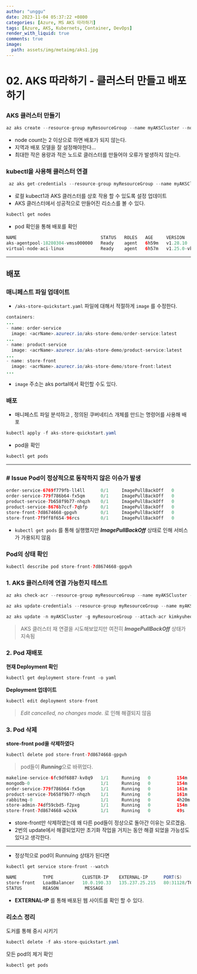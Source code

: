 ```yaml
---
author: "unggu"
date: 2023-11-04 05:37:22 +0800
categories: [Azure, MS AKS 따라하기]
tags: [Azure, AKS, Kubernets, Container, DevOps]
render_with_liquid: true
comments: true
image:
  path: assets/img/metaimg/aks1.jpg
---
```


# 02. AKS 따라하기 - 클러스터 만들고 배포하기

### AKS 클러스터 만들기

```java
az aks create --resource-group myResourceGroup --name myAKSCluster --node-count 1 --generate-ssh-keys --attach-acr kimkyuheongregistry
```

- node count는 2 이상으로 하면 배포가 되지 않는다.
- 지역과 배포 모델을 잘 설정해야한다…
- 최대한 작은 용량과 적은 노드로 클러스터를 만들어야 오류가 발생하지 않는다.

### kubectl을 사용해 클러스터 연결

```java
 az aks get-credentials --resource-group myResourceGroup --name myAKSCluster
```

- 로컬 kubect1과 AKS 클러스터를 상호 작용 할 수 있도록 설정 업데이트
- AKS 클러스터에서 성공적으로 만들어진 리소스를 볼 수 있다.

```java
kubectl get nodes
```

- pod 확인을 통해 배포를 확인

```java
NAME                                STATUS   ROLES   AGE     VERSION
aks-agentpool-18280304-vmss000000   Ready    agent   6h59m   v1.28.10
virtual-node-aci-linux              Ready    agent   6h57m   v1.25.0-vk-azure-aci-1.6.1
```

---

## 배포

### 매니페스트 파일 업데이트

- `/aks-store-quickstart.yaml` 파일에 대해서 적절하게 `image` 를 수정한다.

```java
containers:
...
- name: order-service
  image: <acrName>.azurecr.io/aks-store-demo/order-service:latest
...
- name: product-service
  image: <acrName>.azurecr.io/aks-store-demo/product-service:latest
...
- name: store-front
  image: <acrName>.azurecr.io/aks-store-demo/store-front:latest
...
```

- `image` 주소는 aks portal에서 확인할 수도 있다.

### 배포

- 매니페스트 파일 분석하고 , 정의된 쿠버네티스 개체를 만드는 명령어를 사용해 배포

```java
kubectl apply -f aks-store-quickstart.yaml
```

- pod을 확인

```java
kubectl get pods
```

---

### # Issue Pod이 정상적으로 동작하지 않은 이슈가 발생

```java
order-service-6769f779fb-ll4ll      0/1     ImagePullBackOff   0          18m
order-service-779f786b64-fx5qm      0/1     ImagePullBackOff   0          24m
product-service-7b658f9b77-nhqzh    0/1     ImagePullBackOff   0          24m
product-service-8676b7ccf-7qbfp     0/1     ImagePullBackOff   0          82m
store-front-7d8674668-gpgvh         0/1     ImagePullBackOff   0          24m
store-front-7f9ff8f654-96rcs        0/1     ImagePullBackOff   0          82m

```

- `kubectl get pods` 를 통해 실행했지만 ***ImagePullBackOff*** 상태로 인해 서비스가 가용되지 않음

### Pod의 상태 확인

```java
kubectl describe pod store-front-7d8674668-gpgvh 
```

### 1. AKS 클러스터에 연결 가능한지 테스트

```java
az aks check-acr --resource-group myResourceGroup --name myAKSCluster --acr kimkyuheongregistry.azurecr.io
```

```java
az aks update-credentials --resource-group myResourceGroup --name myAKSCluster --reset-service-principal --service-principal <service-principal-id> --client-secret <service-principal-password>

```

```java
az aks update -n myAKSCluster -g myResourceGroup --attach-acr kimkyuheongregistry
```

> AKS 클러스터 재 연결을 시도해보았지만 여전히 ***ImagePullBackOff*** 상태가 지속됨
> 

### 2. Pod 재배포

**현재 Deployment 확인**

```java
kubectl get deployment store-front -o yaml
```

**Deployment 업데이트**

```java
kubectl edit deployment store-front
```

> *Edit cancelled, no changes made.* 로 인해 해결되지 않음
> 

### 3. Pod 삭제

**store-front pod을 삭제하였다**

```java
kubectl delete pod store-front-7d8674668-gpgvh
```

> pod들이 ***Running***으로 바뀌었다.
> 

```java
makeline-service-6fc9df6887-kv8q9   1/1     Running   0          154m
mongodb-0                           1/1     Running   0          154m
order-service-779f786b64-fx5qm      1/1     Running   0          161m
product-service-7b658f9b77-nhqzh    1/1     Running   0          161m
rabbitmq-0                          1/1     Running   0          4h20m
store-admin-74df59cbd5-f2pxg        1/1     Running   0          154m
store-front-7d8674668-w2ckk         1/1     Running   0          49s
```

- store-front만 삭제하였는데 왜 다른 pod들이 정상으로 돌아간 이유는 모르겠음.
- 2번의 update에서 해결되었지만 초기화 작업을 거치는 동안 해결 되었을 가능성도 있다고 생각한다.

---

- 정상적으로 pod이 Runnuing 상태가 된다면

```java
kubectl get service store-front --watch
```

```java
NAME          TYPE           CLUSTER-IP    EXTERNAL-IP      PORT(S)        AGE
store-front   LoadBalancer   10.0.190.33   135.237.25.215   80:31128/TCP   4h24m
STATUS        REASON          MESSAGE
```

- **EXTERNAL-IP** 를 통해 배포된 웹 사이트를 확인 할 수 있다.

### 리소스 정리

도커를 통해 중시 시키기 

```java
kubectl delete -f aks-store-quickstart.yaml
```

모든 pod의 제거 확인 

```java
kubectl get pods
```
